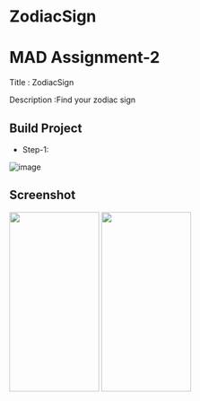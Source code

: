 # ZodiacSign

# MAD Assignment-2

Title : ZodiacSign

Description :Find your zodiac sign


## Build Project

- Step-1:

![image](https://user-images.githubusercontent.com/69813706/145384609-760dff36-069b-4ee7-ac5b-d4bae2629ed3.png)


## Screenshot
<img src="https://user-images.githubusercontent.com/69813706/145775143-215c8686-a229-4a67-ac25-967a04d76a24.jpeg" width="160" height="320" /> <img src="https://user-images.githubusercontent.com/69813706/145775425-4c656c1b-b601-4e5a-b6ba-6a06ae754e0e.jpeg" width="160" height="320" />
